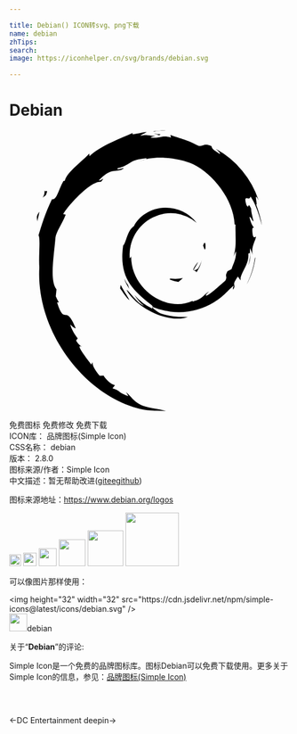 ```yaml
---

title: Debian() ICON转svg、png下载
name: debian
zhTips: 
search: 
image: https://iconhelper.cn/svg/brands/debian.svg

---
```


# Debian  <small style="font-size: 60%;font-weight: 100"></small>

<div id="svg" class="svg-wrap">
<svg role="img" viewBox="0 0 24 24" xmlns="http://www.w3.org/2000/svg"><title>Debian icon</title><path d="M13.88 12.68c-.4 0 .08.2.6.28.14-.1.27-.22.39-.33a3 3 0 0 1-.99.05M16.02 12.15c.23-.33.4-.69.47-1.06-.06.27-.2.5-.33.73-.75.47-.07-.27 0-.56-.8 1.01-.11.6-.14.89M16.8 10.1c.05-.72-.14-.5-.2-.22.07.04.13.5.2.22M12.38.31c.2.04.45.07.42.12.23-.05.28-.1-.43-.12M12.8.43l-.15.03.14-.01V.43M19.42 10.37c.02.64-.2.95-.38 1.5l-.35.18c-.28.54.03.35-.17.78-.44.39-1.34 1.22-1.62 1.3-.2 0 .14-.25.19-.34-.59.4-.48.6-1.37.85l-.03-.06c-2.22 1.04-5.3-1.02-5.25-3.84-.03.17-.07.13-.12.2a3.55 3.55 0 0 1 2-3.5 3.36 3.36 0 0 1 3.73.48 3.34 3.34 0 0 0-2.72-1.3c-1.18.01-2.28.76-2.65 1.57-.6.38-.67 1.47-.93 1.66-.36 2.6.66 3.72 2.38 5.04.27.19.08.21.12.35a4.7 4.7 0 0 1-1.53-1.16c.23.33.47.66.8.91-.55-.18-1.27-1.3-1.48-1.35.93 1.66 3.78 2.92 5.26 2.3a6.2 6.2 0 0 1-2.33-.28c-.33-.16-.77-.51-.7-.57a5.8 5.8 0 0 0 5.9-.84c.44-.35.93-.94 1.07-.95-.2.32.04.16-.12.44.44-.72-.2-.3.46-1.24l.24.33c-.09-.6.74-1.32.66-2.26.19-.3.2.3 0 .97.29-.74.08-.85.15-1.46.08.2.18.42.23.63-.18-.7.2-1.2.28-1.6-.09-.05-.28.3-.32-.53 0-.37.1-.2.14-.28-.08-.05-.26-.32-.38-.86.08-.13.22.33.34.34-.08-.42-.2-.75-.2-1.08-.34-.68-.12.1-.4-.3-.34-1.09.3-.25.34-.74.54.77.84 1.96.98 2.46-.1-.6-.28-1.2-.49-1.76.16.07-.26-1.24.21-.37A7.82 7.82 0 0 0 17.7 1.6c.18.17.42.39.33.42-.75-.45-.62-.48-.73-.67-.61-.25-.65.02-1.06 0C15.08.73 14.86.8 13.8.4l.05.23c-.77-.25-.9.1-1.73 0-.05-.04.27-.14.53-.18-.74.1-.7-.14-1.43.03.17-.13.36-.21.55-.32-.6.04-1.44.35-1.18.07C9.6.68 7.85 1.3 6.87 2.22L6.84 2c-.45.54-1.96 1.61-2.08 2.31l-.13.03c-.23.4-.38.85-.57 1.26-.3.52-.45.2-.4.28-.6 1.22-.9 2.25-1.16 3.1.18.27 0 1.65.07 2.76-.3 5.46 3.84 10.77 8.36 12 .67.23 1.65.23 2.49.25-.99-.28-1.12-.15-2.08-.49-.7-.32-.85-.7-1.34-1.13l.2.35c-.97-.34-.57-.42-1.36-.67l.21-.27c-.31-.03-.83-.53-.97-.81l-.34.01c-.41-.5-.63-.87-.61-1.16l-.11.2c-.13-.21-1.52-1.9-.8-1.51-.13-.12-.31-.2-.5-.55l.14-.17c-.35-.44-.64-1.02-.62-1.2.2.24.32.3.45.33-.88-2.17-.93-.12-1.6-2.2l.15-.02c-.1-.16-.18-.34-.26-.51l.06-.6c-.63-.74-.18-3.1-.09-4.4.07-.54.53-1.1.88-1.98l-.21-.04c.4-.71 2.34-2.87 3.24-2.76.43-.55-.09 0-.18-.14.96-.99 1.26-.7 1.9-.88.7-.4-.6.16-.27-.15 1.2-.3.85-.7 2.42-.85.16.1-.39.14-.52.26 1-.49 3.15-.37 4.56.27 1.63.77 3.46 3.01 3.53 5.13l.08.02c-.04.85.13 1.82-.17 2.71l.2-.42M9.54 13.23l-.05.28c.26.35.47.73.8 1.01-.24-.47-.42-.66-.75-1.3M10.16 13.2c-.14-.15-.22-.34-.31-.52.08.32.26.6.43.88l-.12-.36M21.1 10.82l-.07.15c-.1.76-.34 1.51-.69 2.21.4-.73.65-1.54.75-2.36M12.45.12c.27-.1.66-.05.95-.12-.37.03-.74.05-1.1.1l.15.02M3.01 5.14c.07.57-.43.8.11.42.3-.66-.11-.18-.1-.42M2.38 7.8c.12-.39.15-.62.2-.84-.35.44-.17.53-.2.83"/></svg>
</div>
<detail full-name='debian'></detail>

<div class="detail-page">
<p>
<span><span class="badge-success badge">免费图标</span> <span class="badge-success badge">免费修改</span>  <span class="badge-success badge">免费下载</span> </span>
<br/>
<span>
ICON库：
<span class="badge-secondary badge">品牌图标(Simple Icon)</span> 
</span>
<br/>
<span>
CSS名称：
<span class="badge-secondary badge">debian</span> 
</span>

<br/>
<span>
版本：
<span class="badge-secondary badge">2.8.0</span> 
</span>
<br/>
<span>图标来源/作者：<span class="badge-light badge">Simple Icon</span></span> 
<br/>
<span class="zh-detail">中文描述：暂无<span class="help-link"><span>帮助改进</span>(<a href="https://gitee.com/liuwave/icon-helper/edit/master/json/brands/debian.json" target="_blank" rel="noopener noreferrer">gitee</a><a href="https://github.com/liuwave/icon-helper/edit/master/json/brands/debian.json" target="_blank" rel="noopener noreferrer">github</a></span>)</span><br/>
</p>
</div><div class="description description alert alert-light"><p>图标来源地址：<a href="https://www.debian.org/logos" target="_blank" rel="noopener noreferrer">https://www.debian.org/logos</a></p></div>
<div class="alert alert-dark">
<img height="21" width="21" src="https://cdn.jsdelivr.net/npm/simple-icons@latest/icons/debian.svg" />
<img height="24" width="24" src="https://cdn.jsdelivr.net/npm/simple-icons@latest/icons/debian.svg" />
<img height="32" width="32" src="https://cdn.jsdelivr.net/npm/simple-icons@latest/icons/debian.svg" />
<img height="48" width="48" src="https://cdn.jsdelivr.net/npm/simple-icons@latest/icons/debian.svg" />
<img height="64" width="64" src="https://cdn.jsdelivr.net/npm/simple-icons@latest/icons/debian.svg" />
<img height="96" width="96" src="https://cdn.jsdelivr.net/npm/simple-icons@latest/icons/debian.svg" />

</div>
<div>
  <p>可以像图片那样使用：    
  </p>
  <div class="alert alert-primary" style="font-size: 14px">
    &lt;img height="32" width="32" src="https://cdn.jsdelivr.net/npm/simple-icons@latest/icons/debian.svg" /&gt;
    <copy-btn content='<img height="32" width="32" src="https://cdn.jsdelivr.net/npm/simple-icons@latest/icons/debian.svg" />'></copy-btn>
  </div>
  <div class="alert alert-secondary">
    <img height="32" width="32" src="https://cdn.jsdelivr.net/npm/simple-icons@latest/icons/debian.svg" />debian
    <copy-btn content="debian" btn-title="复制图标名称"></copy-btn>
  </div>
</div>
<div class="icon-detail__container">
<p>关于“<b>Debian</b>”的评论:</p>
</div>
<Vssue title="关于“Debian”的评论" />
<div><p>Simple Icon是一个免费的品牌图标库。图标Debian可以免费下载使用。更多关于  Simple Icon的信息，参见：<a target="_blank" href="https://iconhelper.cn/brands.html">品牌图标(Simple Icon)</a>
</p></div>


<div style="padding:2rem 0 " class="page-nav"><p class="inner"><span class="prev">←<router-link to="/icon/dc-entertainment.html">DC Entertainment</router-link></span> <span class="next"><router-link to="/icon/deepin.html">deepin</router-link>→</span></p></div>
